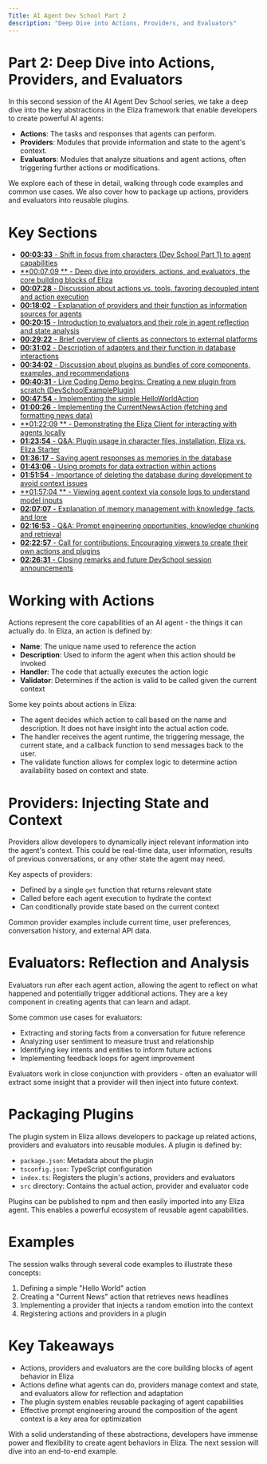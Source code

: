 ```yaml
---
Title: AI Agent Dev School Part 2
description: "Deep Dive into Actions, Providers, and Evaluators"
---
```


# Part 2: Deep Dive into Actions, Providers, and Evaluators

In this second session of the AI Agent Dev School series, we take a deep dive into the key abstractions in the Eliza framework that enable developers to create powerful AI agents:

- **Actions**: The tasks and responses that agents can perform.
- **Providers**: Modules that provide information and state to the agent's context.
- **Evaluators**: Modules that analyze situations and agent actions, often triggering further actions or modifications.

We explore each of these in detail, walking through code examples and common use cases. We also cover how to package up actions, providers and evaluators into reusable plugins.

# Key Sections

- [**00:03:33** - Shift in focus from characters (Dev School Part 1) to agent capabilities](https://www.youtube.com/watch?v=XenGeAcPAQo&t=213)
- [**00:07:09
  ** - Deep dive into providers, actions, and evaluators, the core building blocks of Eliza](https://www.youtube.com/watch?v=XenGeAcPAQo&t=429)
- [**00:07:28** - Discussion about actions vs. tools, favoring decoupled intent and action execution](https://www.youtube.com/watch?v=XenGeAcPAQo&t=448)
- [**00:18:02** - Explanation of providers and their function as information sources for agents](https://www.youtube.com/watch?v=XenGeAcPAQo&t=1082)
- [**00:20:15** - Introduction to evaluators and their role in agent reflection and state analysis](https://www.youtube.com/watch?v=XenGeAcPAQo&t=1215)
- [**00:29:22** - Brief overview of clients as connectors to external platforms](https://www.youtube.com/watch?v=XenGeAcPAQo&t=1762)
- [**00:31:02** - Description of adapters and their function in database interactions](https://www.youtube.com/watch?v=XenGeAcPAQo&t=1862)
- [**00:34:02** - Discussion about plugins as bundles of core components, examples, and recommendations](https://www.youtube.com/watch?v=XenGeAcPAQo&t=2042)
- [**00:40:31** - Live Coding Demo begins: Creating a new plugin from scratch (DevSchoolExamplePlugin)](https://www.youtube.com/watch?v=XenGeAcPAQo&t=2431)
- [**00:47:54** - Implementing the simple HelloWorldAction](https://www.youtube.com/watch?v=XenGeAcPAQo&t=2791)
- [**01:00:26** - Implementing the CurrentNewsAction (fetching and formatting news data)](https://www.youtube.com/watch?v=XenGeAcPAQo&t=3626)
- [**01:22:09
  ** - Demonstrating the Eliza Client for interacting with agents locally](https://www.youtube.com/watch?v=XenGeAcPAQo&t=4929)
- [**01:23:54** - Q&A: Plugin usage in character files, installation, Eliza vs. Eliza Starter](https://www.youtube.com/watch?v=XenGeAcPAQo&t=5034)
- [**01:36:17** - Saving agent responses as memories in the database](https://www.youtube.com/watch?v=XenGeAcPAQo&t=5777)
- [**01:43:06** - Using prompts for data extraction within actions](https://www.youtube.com/watch?v=XenGeAcPAQo&t=6186)
- [**01:51:54** - Importance of deleting the database during development to avoid context issues](https://www.youtube.com/watch?v=XenGeAcPAQo&t=6714)
- [**01:57:04
  ** - Viewing agent context via console logs to understand model inputs](https://www.youtube.com/watch?v=XenGeAcPAQo&t=7024)
- [**02:07:07** - Explanation of memory management with knowledge, facts, and lore](https://www.youtube.com/watch?v=XenGeAcPAQo&t=7627)
- [**02:16:53** - Q&A: Prompt engineering opportunities, knowledge chunking and retrieval](https://www.youtube.com/watch?v=XenGeAcPAQo&t=8213)
- [**02:22:57** - Call for contributions: Encouraging viewers to create their own actions and plugins](https://www.youtube.com/watch?v=XenGeAcPAQo&t=8577)
- [**02:26:31** - Closing remarks and future DevSchool session announcements](https://www.youtube.com/watch?v=XenGeAcPAQo&t=8791)

# Working with Actions

Actions represent the core capabilities of an AI agent - the things it can actually do. In Eliza, an action is defined by:

- **Name**: The unique name used to reference the action
- **Description**: Used to inform the agent when this action should be invoked
- **Handler**: The code that actually executes the action logic
- **Validator**: Determines if the action is valid to be called given the current context

Some key points about actions in Eliza:

- The agent decides which action to call based on the name and description. It does not have insight into the actual action code.
- The handler receives the agent runtime, the triggering message, the current state, and a callback function to send messages back to the user.
- The validate function allows for complex logic to determine action availability based on context and state.

# Providers: Injecting State and Context

Providers allow developers to dynamically inject relevant information into the agent's context. This could be real-time data, user information, results of previous conversations, or any other state the agent may need.

Key aspects of providers:

- Defined by a single `get` function that returns relevant state
- Called before each agent execution to hydrate the context
- Can conditionally provide state based on the current context

Common provider examples include current time, user preferences, conversation history, and external API data.

# Evaluators: Reflection and Analysis

Evaluators run after each agent action, allowing the agent to reflect on what happened and potentially trigger additional actions. They are a key component in creating agents that can learn and adapt.

Some common use cases for evaluators:

- Extracting and storing facts from a conversation for future reference
- Analyzing user sentiment to measure trust and relationship
- Identifying key intents and entities to inform future actions
- Implementing feedback loops for agent improvement

Evaluators work in close conjunction with providers - often an evaluator will extract some insight that a provider will then inject into future context.

# Packaging Plugins

The plugin system in Eliza allows developers to package up related actions, providers and evaluators into reusable modules. A plugin is defined by:

- `package.json`: Metadata about the plugin
- `tsconfig.json`: TypeScript configuration
- `index.ts`: Registers the plugin's actions, providers and evaluators
- `src` directory: Contains the actual action, provider and evaluator code

Plugins can be published to npm and then easily imported into any Eliza agent. This enables a powerful ecosystem of reusable agent capabilities.

# Examples

The session walks through several code examples to illustrate these concepts:

1. Defining a simple "Hello World" action
2. Creating a "Current News" action that retrieves news headlines
3. Implementing a provider that injects a random emotion into the context
4. Registering actions and providers in a plugin

# Key Takeaways

- Actions, providers and evaluators are the core building blocks of agent behavior in Eliza
- Actions define what agents can do, providers manage context and state, and evaluators allow for reflection and adaptation
- The plugin system enables reusable packaging of agent capabilities
- Effective prompt engineering around the composition of the agent context is a key area for optimization

With a solid understanding of these abstractions, developers have immense power and flexibility to create agent behaviors in Eliza. The next session will dive into an end-to-end example.
